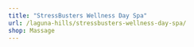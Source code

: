 ```yaml
---
title: "StressBusters Wellness Day Spa"
url: /laguna-hills/stressbusters-wellness-day-spa/
shop: Massage
---
```

